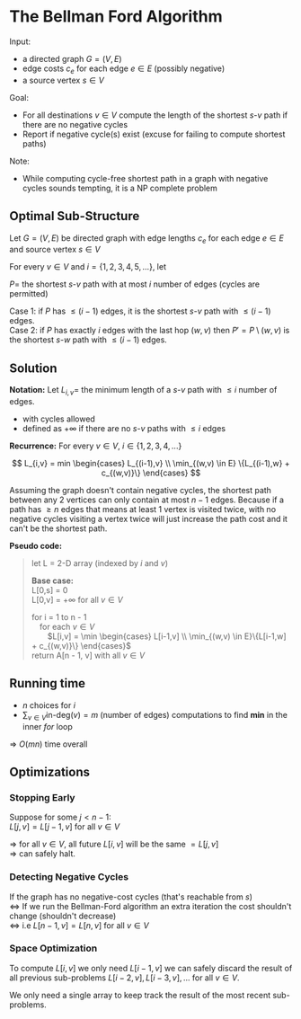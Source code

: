 # The Bellman Ford Algorithm

Input:

- a directed graph $G=(V,E)$
- edge costs $c_e$ for each edge $e \in E$ (possibly negative)
- a source vertex $s \in V$

Goal:

- For all destinations $v \in V$ compute the length of the shortest $s$-$v$ path if there are no negative cycles
- Report if negative cycle(s) exist (excuse for failing to compute shortest paths)

Note:

- While computing cycle-free shortest path in a graph with negative cycles sounds tempting, it is a NP complete problem

## Optimal Sub-Structure

Let $G=(V,E)$ be directed graph with edge lengths $c_e$ for each edge $e \in E$ and source vertex $s \in V$

For every $v \in V$ and $i=\{1, 2, 3, 4, 5, ...\}$, let

$P =$ the shortest $s$-$v$ path with at most $i$ number of edges (cycles are permitted)

Case 1: if $P$ has $\le (i-1)$ edges, it is the shortest $s$-$v$ path with $\le (i-1)$ edges.  
Case 2: if $P$ has exactly $i$ edges with the last hop $(w,v)$ then $P' = P \setminus (w,v)$ is the shortest $s$-$w$ path with $\le (i-1)$ edges.

## Solution

**Notation:** Let $L_{i,v} =$ the minimum length of a $s$-$v$ path with $\le i$ number of edges.

- with cycles allowed
- defined as $+\infty$ if there are no $s$-$v$ paths with $\le i$ edges

**Recurrence:** For every $v \in V$, $i \in \{1, 2, 3, 4, ...\}$

$$
L_{i,v} = min \begin{cases}
    L_{(i-1),v} \\
    \min_{(w,v) \in E} \{L_{(i-1),w} + c_{(w,v)}\}
\end{cases}
$$

Assuming the graph doesn't contain negative cycles, the shortest path between any 2 vertices can only contain at most $n-1$ edges. Because if a path has $\ge n$ edges that means at least 1 vertex is visited twice, with no negative cycles visiting a vertex twice will just increase the path cost and it can't be the shortest path.

**Pseudo code:**

> let L = 2-D array (indexed by $i$ and $v$)  
>
> **Base case:**  
> L[0,s] = 0  
> L[0,v] = $+\infty$ for all $v \in V$  
>
> for i = 1 to n - 1  
> &emsp;for each $v \in V$  
> &emsp;&emsp;$L[i,v] = \min \begin{cases} L[i-1,v] \\ \min_{(w,v) \in E}\{L[i-1,w] + c_{(w,v)}\} \end{cases}$  
> return A[n - 1, v] with all $v \in V$

## Running time

- $n$ choices for $i$
- $\sum_{v \in V}\text{in-deg}(v) = m$ (number of edges) computations to find **min** in the inner *for* loop
  
=> $O(mn)$ time overall

## Optimizations

### Stopping Early

Suppose for some $j < n - 1$:  
$L[j,v] = L[j-1,v]$ for all $v \in V$  

=> for all $v \in V$, all future $L[i, v]$ will be the same $= L[j,v]$  
=> can safely halt.

### Detecting Negative Cycles

If the graph has no negative-cost cycles (that's reachable from $s$)  
<=> If we run the Bellman-Ford algorithm an extra iteration the cost shouldn't change (shouldn't decrease)  
<=> i.e $L[n-1,v] = L[n,v]$ for all $v \in V$

### Space Optimization

To compute $L[i,v]$ we only need $L[i-1,v]$ we can safely discard the result of all previous sub-problems $L[i-2,v], L[i-3,v], ...$ for all $v \in V$.

We only need a single array to keep track the result of the most recent sub-problems.
